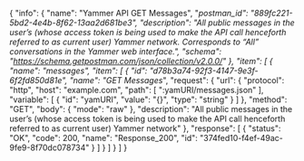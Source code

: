 {
  "info": {
    "name": "Yammer API GET Messages",
    "_postman_id": "889fc221-5bd2-4e4b-8f62-13aa2d681be3",
    "description": "All public messages in the user’s (whose access token is being used to make the API call henceforth referred to as current user) Yammer network. Corresponds to “All” conversations in the Yammer web interface.",
    "schema": "https://schema.getpostman.com/json/collection/v2.0.0/"
  },
  "item": [
    {
      "name": "messages",
      "item": [
        {
          "id": "d78b3a74-92f3-4147-9e3f-6f2fd850d81e",
          "name": "GET Messages_",
          "request": {
            "url": {
              "protocol": "http",
              "host": "example.com",
              "path": [
                ":yamURI/messages.json"
              ],
              "variable": [
                {
                  "id": "yamURI",
                  "value": "{}",
                  "type": "string"
                }
              ]
            },
            "method": "GET",
            "body": {
              "mode": "raw"
            },
            "description": "All public messages in the user’s (whose access token is being used to make the API call henceforth referred to as current user) Yammer network"
          },
          "response": [
            {
              "status": "OK",
              "code": 200,
              "name": "Response_200",
              "id": "374fed10-f4ef-49ac-9fe9-8f70dc078734"
            }
          ]
        }
      ]
    }
  ]
}